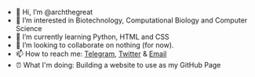 - 👋 Hi, I’m @archthegreat
- 👀 I’m interested in Biotechnology, Computational Biology and Computer Science
- 🌱 I’m currently learning Python, HTML and CSS
- 💞️ I’m looking to collaborate on nothing (for now).
- 📫 How to reach me: [Telegram](https://cutt.ly/TC1pP23), [Twitter](https://cutt.ly/SC2koSg) & [Email](https://cutt.ly/5VbGWd9)
- ⏰ What I'm doing: Building a website to use as my GitHub Page
<!---
archthegreat/archthegreat is a ✨ special ✨ repository because its `README.md` (this file) appears on your GitHub profile.
You can click the Preview link to take a look at your changes.
--->
